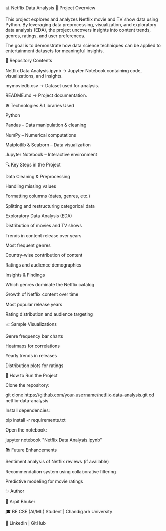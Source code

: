 📊 Netflix Data Analysis
📌 Project Overview

This project explores and analyzes Netflix movie and TV show data using Python. By leveraging data preprocessing, visualization, and exploratory data analysis (EDA), the project uncovers insights into content trends, genres, ratings, and user preferences.

The goal is to demonstrate how data science techniques can be applied to entertainment datasets for meaningful insights.

📂 Repository Contents

Netflix Data Analysis.ipynb → Jupyter Notebook containing code, visualizations, and insights.

mymoviedb.csv → Dataset used for analysis.

README.md → Project documentation.

⚙️ Technologies & Libraries Used

Python

Pandas – Data manipulation & cleaning

NumPy – Numerical computations

Matplotlib & Seaborn – Data visualization

Jupyter Notebook – Interactive environment

🔍 Key Steps in the Project

Data Cleaning & Preprocessing

Handling missing values

Formatting columns (dates, genres, etc.)

Splitting and restructuring categorical data

Exploratory Data Analysis (EDA)

Distribution of movies and TV shows

Trends in content release over years

Most frequent genres

Country-wise contribution of content

Ratings and audience demographics

Insights & Findings

Which genres dominate the Netflix catalog

Growth of Netflix content over time

Most popular release years

Rating distribution and audience targeting

📈 Sample Visualizations

Genre frequency bar charts

Heatmaps for correlations

Yearly trends in releases

Distribution plots for ratings

🚀 How to Run the Project

Clone the repository:

git clone https://github.com/your-username/netflix-data-analysis.git
cd netflix-data-analysis


Install dependencies:

pip install -r requirements.txt


Open the notebook:

jupyter notebook "Netflix Data Analysis.ipynb"

📚 Future Enhancements

Sentiment analysis of Netflix reviews (if available)

Recommendation system using collaborative filtering

Predictive modeling for movie ratings

✨ Author

👤 Arpit Bhuker

🎓 BE CSE (AI/ML) Student | Chandigarh University

🔗 LinkedIn | GitHub

